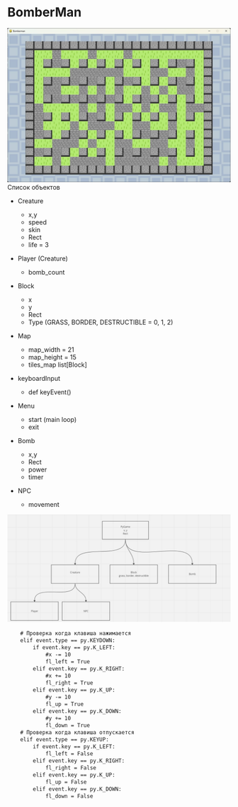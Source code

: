 # BomberMan
![game.jpg](game.jpg)
Список объектов
* Creature
  * x,y
  * speed
  * skin
  * Rect
  * life = 3

* Player (Creature)
  * bomb_count

* Block
  * x
  * y
  * Rect
  * Type (GRASS, BORDER, DESTRUCTIBLE = 0, 1, 2)

* Map 
  * map_width = 21 
  * map_height = 15 
  * tiles_map list[Block]

* keyboardInput
  * def keyEvent()

* Menu
  * start (main loop)
  * exit

* Bomb
  * x,y
  * Rect
  * power
  * timer
 
* NPC
  * movement

![scheme.jpg](scheme.jpg)



        # Проверка когда клавиша нажимается
        elif event.type == py.KEYDOWN:
            if event.key == py.K_LEFT:
                #x -= 10
                fl_left = True
            elif event.key == py.K_RIGHT:
                #x += 10
                fl_right = True
            elif event.key == py.K_UP:
                #y -= 10
                fl_up = True
            elif event.key == py.K_DOWN:
                #y += 10
                fl_down = True
        # Проверка когда клавиша отпускается
        elif event.type == py.KEYUP:
            if event.key == py.K_LEFT:
                fl_left = False
            elif event.key == py.K_RIGHT:
                fl_right = False
            elif event.key == py.K_UP:
                fl_up = False
            elif event.key == py.K_DOWN:
                fl_down = False